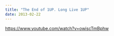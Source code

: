 ```yaml
---
title: "The End of 1UP. Long Live 1UP"
date: 2013-02-22
---
```


https://www.youtube.com/watch?v=owiscTmBphw
